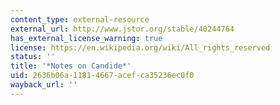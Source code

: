```yaml
---
content_type: external-resource
external_url: http://www.jstor.org/stable/40244764
has_external_license_warning: true
license: https://en.wikipedia.org/wiki/All_rights_reserved
status: ''
title: '*Notes on Candide*'
uid: 2636b06a-1181-4667-acef-ca35236ec0f0
wayback_url: ''
---
```

